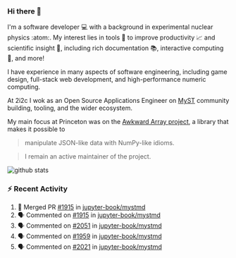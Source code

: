 ### Hi there 👋 

I'm a software developer 💻 with a background in experimental nuclear physics :atom:. My interest lies in tools :wrench: to improve productivity :chart_with_upwards_trend: and scientific insight :telescope:, including rich documentation 📚, interactive computing 🧮, and more! 

I have experience in many aspects of software engineering, including game design, full-stack web development, and high-performance numeric computing. 

At 2i2c I wok as an Open Source Applications Engineer on [MyST](https://github.com/jupyter-book/mystmd) community building, tooling, and the wider ecosystem. 

My main focus at Princeton was on the [Awkward Array project](awkward-array.org/), a library that makes it possible to 
> manipulate JSON-like data with NumPy-like idioms.

> I remain an active maintainer of the project. 

![github stats](https://github-readme-stats.vercel.app/api?username=agoose77&show_icons=true&hide_rank=true&hide_title=true&bg_color=30,e76445,904e95&text_color=efe3ec&icon_color=efe3ec)
<!--
**agoose77/agoose77** is a ✨ _special_ ✨ repository because its `README.md` (this file) appears on your GitHub profile.

Here are some ideas to get you started:

- 🔭 I’m currently working on ...
- 🌱 I’m currently learning ...
- 👯 I’m looking to collaborate on ...
- 🤔 I’m looking for help with ...
- 💬 Ask me about ...
- 📫 How to reach me: ...
- 😄 Pronouns: ...
- ⚡ Fun fact: ...
-->

### :zap: Recent Activity

<!--START_SECTION:activity-->
1. 🎉 Merged PR [#1915](https://github.com/jupyter-book/mystmd/pull/1915) in [jupyter-book/mystmd](https://github.com/jupyter-book/mystmd)
2. 🗣 Commented on [#1915](https://github.com/jupyter-book/mystmd/pull/1915#issuecomment-2905495427) in [jupyter-book/mystmd](https://github.com/jupyter-book/mystmd)
3. 🗣 Commented on [#2051](https://github.com/jupyter-book/mystmd/issues/2051#issuecomment-2905405334) in [jupyter-book/mystmd](https://github.com/jupyter-book/mystmd)
4. 🗣 Commented on [#1959](https://github.com/jupyter-book/mystmd/pull/1959#issuecomment-2905206297) in [jupyter-book/mystmd](https://github.com/jupyter-book/mystmd)
5. 🗣 Commented on [#2021](https://github.com/jupyter-book/mystmd/pull/2021#issuecomment-2905183389) in [jupyter-book/mystmd](https://github.com/jupyter-book/mystmd)
<!--END_SECTION:activity-->
